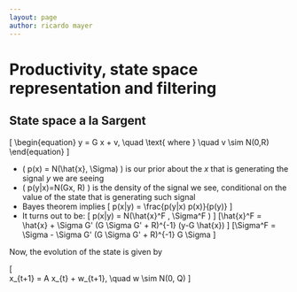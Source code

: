 ```yaml
---
layout: page
author: ricardo mayer
---
```


<script type="text/x-mathjax-config"> MathJax.Hub.Config({ TeX: { equationNumbers: {autoNumber: "AMS"} } });       
</script>

<script type="text/javascript" src="http://cdn.mathjax.org/mathjax/latest/MathJax.js?config=TeX-AMS_HTML-full.js"></script>



# Productivity, state space representation and filtering #

## State space a la Sargent ##

\[
\begin{equation}
y = G x + v, \quad \text{ where } \quad v \sim N(0,R)
\end{equation}
\]

+ \( p(x) = N(\hat{x}, \Sigma) \) is our prior about the $x$ that is generating the signal $y$ we are seeing
+ \( p(y|x)=N(Gx, R)  \) is the density of the signal we see, conditional on the value of the state that is generating such signal
+ Bayes theorem implies 
\[ p(x|y) = \frac{p(y|x) p(x)}{p(y)}  \]
+ It turns out to be:
\[ p(x|y) = N(\hat{x}^F , \Sigma^F )  \]
\[\hat{x}^F = \hat{x} + \Sigma G' (G \Sigma G' + R)^{-1} (y-G \hat{x})  \]
\[\Sigma^F = \Sigma -   \Sigma G' (G \Sigma G' + R)^{-1}  G \Sigma \]

Now, the evolution of the state is given by

\[  
  x_{t+1} = A x_{t} + w_{t+1}, \quad w \sim N(0, Q) 
\]
